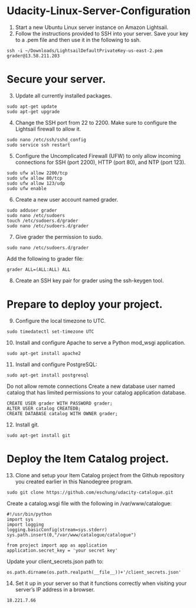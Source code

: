 # Udacity-Linux-Server-Configuration

1. Start a new Ubuntu Linux server instance on Amazon Lightsail. 
2. Follow the instructions provided to SSH into your server.
Save your key to a .pem file and then use it in the following to ssh.
```
ssh -i ~/Downloads/LightsailDefaultPrivateKey-us-east-2.pem grader@13.58.211.203
```
# Secure your server.

3. Update all currently installed packages.
```
sudo apt-get update
sudo apt-get upgrade
```
4. Change the SSH port from 22 to 2200. Make sure to configure the Lightsail firewall to allow it.
```
sudo nano /etc/ssh/sshd_config
sudo service ssh restart
```
5. Configure the Uncomplicated Firewall (UFW) to only allow incoming connections for SSH (port 2200), HTTP (port 80), and NTP (port 123).
```
sudo ufw allow 2200/tcp
sudo ufw allow 80/tcp
sudo ufw allow 123/udp
sudo ufw enable
```

6. Create a new user account named grader.
```
sudo adduser grader
sudo nano /etc/sudoers
touch /etc/sudoers.d/grader
sudo nano /etc/sudoers.d/grader
```
7. Give grader the permission to sudo.
```
sudo nano /etc/sudoers.d/grader
```
Add the following to grader file:
```
grader ALL=(ALL:ALL) ALL
```
8. Create an SSH key pair for grader using the ssh-keygen tool.

# Prepare to deploy your project.
9. Configure the local timezone to UTC.
```
sudo timedatectl set-timezone UTC
```
10. Install and configure Apache to serve a Python mod_wsgi application.
```
sudo apt-get install apache2
```

11. Install and configure PostgreSQL:
```
sudo apt-get install postgresql
```
Do not allow remote connections
Create a new database user named catalog that has limited permissions to your catalog application database.
```
CREATE USER grader WITH PASSWORD grader;
ALTER USER catalog CREATEDB;
CREATE DATABASE catalog WITH OWNER grader;
```
12. Install git.
```
sudo apt-get install git
```

# Deploy the Item Catalog project.

13. Clone and setup your Item Catalog project from the Github repository you created earlier in this Nanodegree program.
```
sudo git clone https://github.com/eschung/udacity-catalogue.git
```
Create a catalog.wsgi file with the following in /var/www/catalogue:
```
#!/usr/bin/python
import sys
import logging
logging.basicConfig(stream=sys.stderr)
sys.path.insert(0,"/var/www/catalogue/catalogue")

from project import app as application
application.secret_key = 'your secret key'
```
Update your client_secrets.json path to:
```
os.path.dirname(os.path.realpath(__file__))+'/client_secrets.json'
```
14. Set it up in your server so that it functions correctly when visiting your server’s IP address in a browser.
```
18.221.7.66
```
